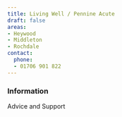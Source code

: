 ```yaml
---
title: Living Well / Pennine Acute
draft: false
areas:
- Heywood
- Middleton
- Rochdale
contact:
  phone:
  - 01706 901 822
---
```


### Information
Advice and Support

